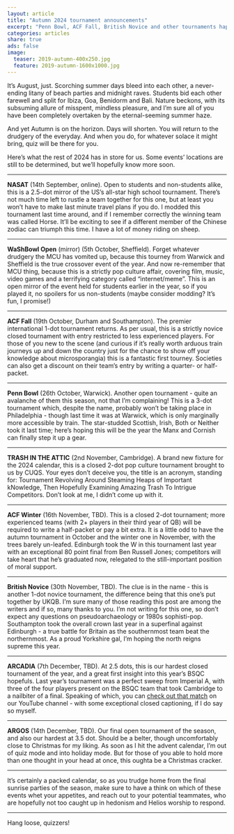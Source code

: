 ```yaml
---
layout: article
title: "Autumn 2024 tournament announcements"
excerpt: "Penn Bowl, ACF Fall, British Novice and other tournaments happening this term."
categories: articles
share: true
ads: false
image:
  teaser: 2019-autumn-400x250.jpg
  feature: 2019-autumn-1600x1000.jpg
---
```


It’s August, just. Scorching summer days bleed into each other, a never-ending litany of beach parties and midnight raves. Students bid each other farewell and split for Ibiza, Goa, Benidorm and Bali. Nature beckons, with its subsuming allure of misspent, mindless pleasure, and I’m sure all of you have been completely overtaken by the eternal-seeming summer haze.

And yet Autumn is on the horizon. Days will shorten. You will return to the drudgery of the everyday. And when you do, for whatever solace it might bring, quiz will be there for you.

Here’s what the rest of 2024 has in store for us. Some events’ locations are still to be determined, but we’ll hopefully know more soon.

****

**NASAT** (14th September, online). Open to students and non-students alike, this is a 2.5-dot mirror of the US’s all-star high school tournament. There’s not much time left to rustle a team together for this one, but at least you won’t have to make last minute travel plans if you do. I modded this tournament last time around, and if I remember correctly the winning team was called Horse. It’ll be exciting to see if a different member of the Chinese zodiac can triumph this time. I have a lot of money riding on sheep.

****

**WaShBowl Open** (mirror) (5th October, Sheffield). Forget whatever drudgery the MCU has vomited up, because this tourney from Warwick and Sheffield is the true crossover event of the year. And now re-remember that MCU thing, because this is a strictly pop culture affair, covering film, music, video games and a terrifying category called “internet/meme”. This is an open mirror of the event held for students earlier in the year, so if you played it, no spoilers for us non-students (maybe consider modding? It’s fun, I promise!)

****

**ACF Fall** (19th October, Durham and Southampton). The premier international 1-dot tournament returns. As per usual, this is a strictly novice closed tournament with entry restricted to less experienced players. For those of you new to the scene (and curious if it’s really worth arduous train journeys up and down the country just for the chance to show off your knowledge about microsporangia) this is a fantastic first tourney. Societies can also get a discount on their team’s entry by writing a quarter- or half-packet.

****

**Penn Bowl** (26th October, Warwick). Another open tournament - quite an avalanche of them this season, not that I’m complaining! This is a 3-dot tournament which, despite the name, probably won’t be taking place in Philadelphia - though last time it was at Warwick, which is only marginally more accessible by train. The star-studded Scottish, Irish, Both or Neither took it last time; here’s hoping this will be the year the Manx and Cornish can finally step it up a gear.

****

**TRASH IN THE ATTIC** (2nd November, Cambridge). A brand new fixture for the 2024 calendar, this is a closed 2-dot pop culture tournament brought to us by CUQS. Your eyes don’t deceive you, the title is an acronym, standing for: Tournament Revolving Around Steaming Heaps of Important kNowledge, Then Hopefully Examining Amazing Trash To Intrigue Competitors. Don’t look at me, I didn’t come up with it.

****

**ACF Winter** (16th November, TBD). This is a closed 2-dot tournament; more experienced teams (with 2+ players in their third year of QB) will be required to write a half-packet or pay a bit extra. It is a little odd to have the autumn tournament in October and the winter one in November, with the trees barely un-leafed. Edinburgh took the W in this tournament last year with an exceptional 80 point final from Ben Russell Jones; competitors will take heart that he’s graduated now, relegated to the still-important position of moral support.

****

**British Novice** (30th November, TBD). The clue is in the name - this is another 1-dot novice tournament, the difference being that this one’s put together by UKQB. I’m sure many of those reading this post are among the writers and if so, many thanks to you. I’m not writing for this one, so don’t expect any questions on pseudoarchaeology or 1980s sophisti-pop. Southampton took the overall crown last year in a superfinal against Edinburgh - a true battle for Britain as the southernmost team beat the northernmost. As a proud Yorkshire gal, I’m hoping the north reigns supreme this year.

****

**ARCADIA** (7th December, TBD). At 2.5 dots, this is our hardest closed tournament of the year, and a great first insight into this year’s BSQC hopefuls. Last year’s tournament was a perfect sweep from Imperial A, with three of the four players present on the BSQC team that took Cambridge to a nailbiter of a final. Speaking of which, you can [check out that match](https://www.youtube.com/watch?v=irw03nXjAis) on our YouTube channel - with some exceptional closed captioning, if I do say so myself.

****

**ARGOS** (14th December, TBD). Our final open tournament of the season, and also our hardest at 3.5 dot. Should be a belter, though uncomfortably close to Christmas for my liking. As soon as I hit the advent calendar, I’m out of quiz mode and into holiday mode. But for those of you able to hold more than one thought in your head at once, this oughta be a Christmas cracker.

****

It’s certainly a packed calendar, so as you trudge home from the final sunrise parties of the season, make sure to have a think on which of these events whet your appetites, and reach out to your potential teammates, who are hopefully not too caught up in hedonism and Helios worship to respond.

****

Hang loose, quizzers!

